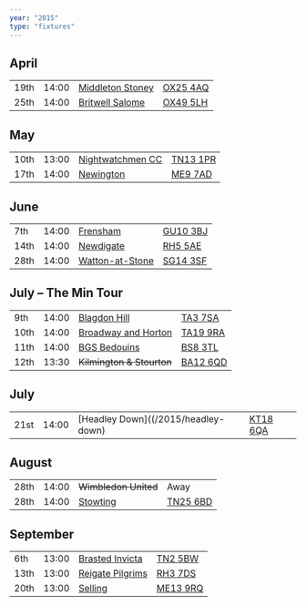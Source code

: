 ```yaml
---
year: "2015"
type: "fixtures"
---
```


## April

|  |  |  |  |
|:---|:---|:---|:---|
| 19th | 14:00 | [Middleton Stoney](/2015/middleton-stoney) | [OX25 4AQ](https//goo.gl/maps/2oHFhgW7cVt) |
| 25th | 14:00 | [Britwell Salome](/2015/britwell-salome) | [OX49 5LH](https://goo.gl/maps/CGgpPNyQhotADDFs9) |

## May

|  |  |  |  |
|:---|:---|:---|:---|
| 10th | 13:00 | [Nightwatchmen CC](/2015/nightwatchmen) | [TN13 1PR](https://goo.gl/maps/JefoWDSusHs) |
| 17th | 14:00 | [Newington](/2015/newington) | [ME9 7AD](https://goo.gl/maps/t473ZxQqr142) |

## June

|  |  |  |  |
|:---|:---|:---|:---|
| 7th | 14:00 | [Frensham](/2015/frensham) | [GU10 3BJ](https//goo.gl/maps/xBUZvPU1vnK2) |
| 14th | 14:00 | [Newdigate](/2015/newdigate) | [RH5 5AE](http://goo.gl/maps/2RKzj) |
| 28th | 14:00 | [Watton-at-Stone](/2015/watton-at-stone) | [SG14 3SF](https://goo.gl/maps/2oHFhgW7cVt) |

## July – The Min Tour

|  |  |  |  |
|:---|:---|:---|:---|
| 9th | 14:00 | [Blagdon Hill](/2015/blagdon-hill) | [TA3 7SA](https//goo.gl/maps/H6iLZLNcja12) |
| 10th | 14:00 | [Broadway and Horton](/2015/broadway-and-horton) | [TA19 9RA](https//goo.gl/maps/hVamJL8if6v) |
| 11th | 14:00 | [BGS Bedouins](/2015/bgs-bedouins) | [BS8 3TL](http://tinyurl.com/q9t3bma) |
| 12th | 13:30 | <del>Kilmington & Stourton</del> | [BA12 6QD](https://goo.gl/maps/6q53XChZh9A2) |

## July

|  |  |  |  |
|:---|:---|:---|:---|
| 21st | 14:00 | [Headley Down]((/2015/headley-down) | [KT18 6QA](https://goo.gl/maps/pn4ojVfCN722) |

## August

|  |  |  |  |
|:---|:---|:---|:---|
| 28th | 14:00 | <del>Wimbledon United</del> | Away |
| 28th | 14:00 | [Stowting](/2015/stowting) | [TN25 6BD](https//goo.gl/maps/5KNmaMe6Wb422) |


## September

|  |  |  |  |
|:---|:---|:---|:---|
| 6th | 13:00 | [Brasted Invicta](/2015/brasted-invicta) | [TN2 5BW](https://goo.gl/maps/D9teUr6A86QUHhX39) |
| 13th | 13:00 | [Reigate Pilgrims](/2015/reigate-pilgrims) | [RH3 7DS](https//goo.gl/maps/APtKSjuaQ5v) |
| 20th | 13:00 | [Selling](/2015/selling) | [ME13 9RQ](https//goo.gl/maps/QeLhjBkEbJr) |